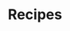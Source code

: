 ---
category: [recipes] #Category ID.
hue: var(--c-themeHueBlueShade) #Category hue. See note [1].
title: Recipes #Category title.
description: "recipes"
---